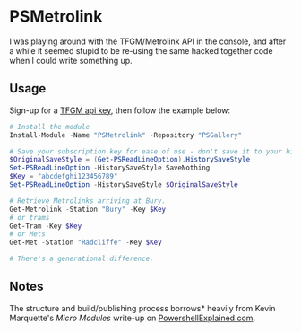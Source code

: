 # PSMetrolink

I was playing around with the TFGM/Metrolink API in the console, and after a while it seemed stupid to be re-using the same hacked together code when I could write something up.

## Usage

Sign-up for a [TFGM api key](https://developer.tfgm.com/), then follow the example below:

```Powershell
# Install the module
Install-Module -Name "PSMetrolink" -Repository "PSGallery"

# Save your subscription key for ease of use - don't save it to your history
$OriginalSaveStyle = (Get-PSReadLineOption).HistorySaveStyle
Set-PSReadLineOption -HistorySaveStyle SaveNothing
$Key = "abcdefghi123456789"
Set-PSReadLineOption -HistorySaveStyle $OriginalSaveStyle

# Retrieve Metrolinks arriving at Bury.
Get-Metrolink -Station "Bury" -Key $Key
# or trams
Get-Tram -Key $Key
# or Mets
Get-Met -Station "Radcliffe" -Key $Key

# There's a generational difference.
```

## Notes

The structure and build/publishing process borrows* heavily from Kevin Marquette's _Micro Modules_ write-up on [PowershellExplained.com](https://powershellexplained.com/2019-04-11-Powershell-Building-Micro-Modules/).
